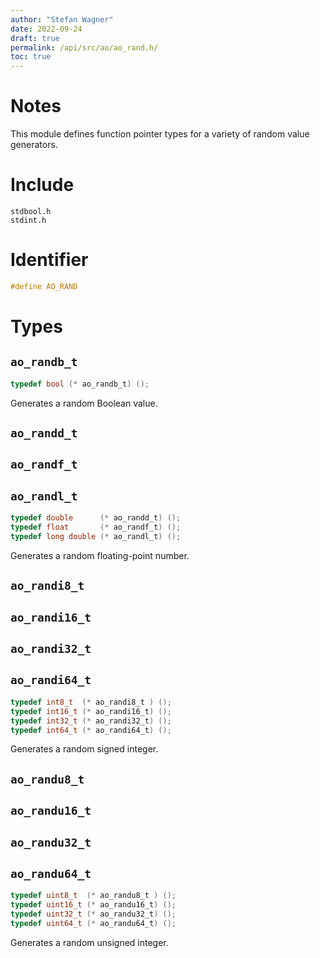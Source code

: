 ```yaml
---
author: "Stefan Wagner"
date: 2022-09-24
draft: true
permalink: /api/src/ao/ao_rand.h/
toc: true
---
```


# Notes

This module defines function pointer types for a variety of random value generators.

# Include

`stdbool.h` <br/>
`stdint.h`

# Identifier

```c
#define AO_RAND
```

# Types

## `ao_randb_t`

```c
typedef bool (* ao_randb_t) ();
```

Generates a random Boolean value.

## `ao_randd_t`
## `ao_randf_t`
## `ao_randl_t`

```c
typedef double      (* ao_randd_t) ();
typedef float       (* ao_randf_t) ();
typedef long double (* ao_randl_t) ();
```

Generates a random floating-point number.

## `ao_randi8_t`
## `ao_randi16_t`
## `ao_randi32_t`
## `ao_randi64_t`

```c
typedef int8_t  (* ao_randi8_t ) ();
typedef int16_t (* ao_randi16_t) ();
typedef int32_t (* ao_randi32_t) ();
typedef int64_t (* ao_randi64_t) ();
```

Generates a random signed integer.

## `ao_randu8_t`
## `ao_randu16_t`
## `ao_randu32_t`
## `ao_randu64_t`

```c
typedef uint8_t  (* ao_randu8_t ) ();
typedef uint16_t (* ao_randu16_t) ();
typedef uint32_t (* ao_randu32_t) ();
typedef uint64_t (* ao_randu64_t) ();
```

Generates a random unsigned integer.

